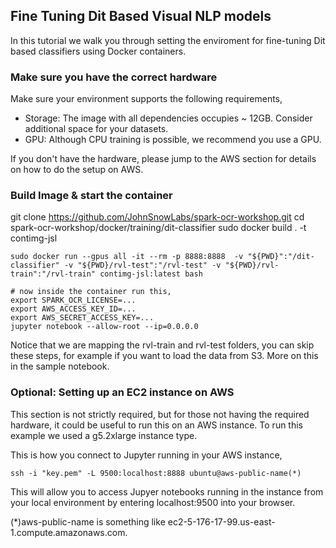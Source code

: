 ## Fine Tuning Dit Based Visual NLP models
In this tutorial we walk you through setting the enviroment for fine-tuning Dit based classifiers using Docker containers.
### Make sure you have the correct hardware
Make sure your environment supports the following requirements,
* Storage: The image with all dependencies occupies ~ 12GB. Consider additional space for your datasets.
* GPU: Although CPU training is possible, we recommend you use a GPU.

If you don't have the hardware, please jump to the AWS section for details on how to do the setup on AWS.

### Build Image & start the container

git clone https://github.com/JohnSnowLabs/spark-ocr-workshop.git
cd spark-ocr-workshop/docker/training/dit-classifier
sudo docker build . -t contimg-jsl

```
sudo docker run --gpus all -it --rm -p 8888:8888  -v "${PWD}":"/dit-classifier" -v "${PWD}/rvl-test":"/rvl-test" -v "${PWD}/rvl-train":"/rvl-train" contimg-jsl:latest bash

# now inside the container run this,
export SPARK_OCR_LICENSE=...
export AWS_ACCESS_KEY_ID=...
export AWS_SECRET_ACCESS_KEY=...
jupyter notebook --allow-root --ip=0.0.0.0
```

Notice that we are mapping the rvl-train and rvl-test folders, you can skip these steps, for example if you want to load the data from S3. More on this in the sample notebook.

### Optional: Setting up an EC2 instance on AWS
This section is not strictly required, but for those not having the required hardware, it could be useful to run this on an AWS instance. To run this example we used a g5.2xlarge instance type.

This is how you connect to Jupyter running in your AWS instance,
```
ssh -i "key.pem" -L 9500:localhost:8888 ubuntu@aws-public-name(*)

```

This will allow you to access Jupyer notebooks running in the instance from your local environment by entering localhost:9500 into your browser.

(*)aws-public-name is something like ec2-5-176-17-99.us-east-1.compute.amazonaws.com.
